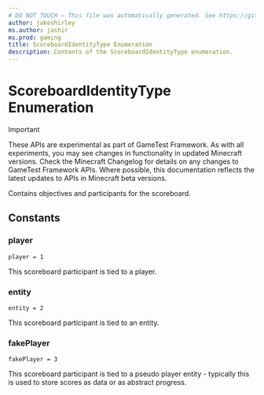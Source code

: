 ```yaml
---
# DO NOT TOUCH — This file was automatically generated. See https://github.com/Mojang/MinecraftScriptingApiDocsGenerator to modify descriptions, examples, etc.
author: jakeshirley
ms.author: jashir
ms.prod: gaming
title: ScoreboardIdentityType Enumeration
description: Contents of the ScoreboardIdentityType enumeration.
---
```

# ScoreboardIdentityType Enumeration
>[!IMPORTANT]
>These APIs are experimental as part of GameTest Framework. As with all experiments, you may see changes in functionality in updated Minecraft versions. Check the Minecraft Changelog for details on any changes to GameTest Framework APIs. Where possible, this documentation reflects the latest updates to APIs in Minecraft beta versions.

Contains objectives and participants for the scoreboard.

## Constants
### **player**
`player = 1`

This scoreboard participant is tied to a player.

### **entity**
`entity = 2`

This scoreboard participant is tied to an entity.

### **fakePlayer**
`fakePlayer = 3`

This scoreboard participant is tied to a pseudo player entity - typically this is used to store scores as data or as abstract progress.

